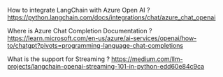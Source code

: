 How to integrate LangChain with Azure Open AI ?
https://python.langchain.com/docs/integrations/chat/azure_chat_openai

Where is Azure Chat Completion Documentation ?
https://learn.microsoft.com/en-us/azure/ai-services/openai/how-to/chatgpt?pivots=programming-language-chat-completions

What is the support for Streaming ?
https://medium.com/llm-projects/langchain-openai-streaming-101-in-python-edd60e84c9ca




